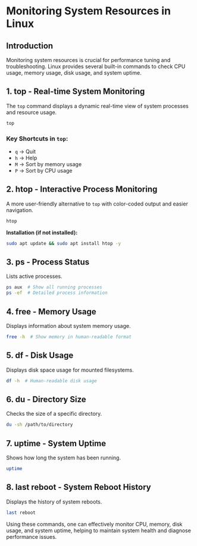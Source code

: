 # Monitoring System Resources in Linux

## Introduction
Monitoring system resources is crucial for performance tuning and troubleshooting. Linux provides several built-in commands to check CPU usage, memory usage, disk usage, and system uptime.

## 1. **top** - Real-time System Monitoring
The `top` command displays a dynamic real-time view of system processes and resource usage.
```bash
top
```
### Key Shortcuts in `top`:
- `q` → Quit
- `h` → Help
- `M` → Sort by memory usage
- `P` → Sort by CPU usage

## 2. **htop** - Interactive Process Monitoring
A more user-friendly alternative to `top` with color-coded output and easier navigation.
```bash
htop
```
**Installation (if not installed):**
```bash
sudo apt update && sudo apt install htop -y
```

## 3. **ps** - Process Status
Lists active processes.
```bash
ps aux  # Show all running processes
ps -ef  # Detailed process information
```

## 4. **free** - Memory Usage
Displays information about system memory usage.
```bash
free -h  # Show memory in human-readable format
```

## 5. **df** - Disk Usage
Displays disk space usage for mounted filesystems.
```bash
df -h  # Human-readable disk usage
```

## 6. **du** - Directory Size
Checks the size of a specific directory.
```bash
du -sh /path/to/directory
```

## 7. **uptime** - System Uptime
Shows how long the system has been running.
```bash
uptime
```

## 8. **last reboot** - System Reboot History
Displays the history of system reboots.
```bash
last reboot
```
Using these commands, one can effectively monitor CPU, memory, disk usage, and system uptime, helping to maintain system health and diagnose performance issues.

